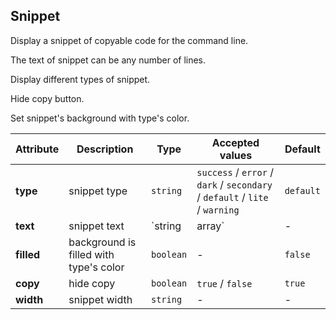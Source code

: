 ## Snippet

Display a snippet of copyable code for the command line.

<ex-code name="ex-snippet-basic">
</ex-code>

<ex-code name="ex-snippet-width">
</ex-code>

<ex-code name="ex-snippet-multiLine">

The text of snippet can be any number of lines.

</ex-code>

<ex-code name="ex-snippet-type">

Display different types of snippet.

</ex-code>

<ex-code name="ex-snippet-withoutCopy">

Hide copy button.

</ex-code>

<ex-code name="ex-snippet-filled">

Set snippet's background with type's color.

</ex-code>

<ex-footer edit-link="https://github.com/zeit-ui/vue/edit/master/docs/en-us/components/snippet.md">

| Attribute | Description | Type | Accepted values | Default
| ---------- | ---------- | ---- |  -------------- | ------ |
| **type** | snippet type | `string` | `success` / `error` / `dark` / `secondary` / `default` / `lite` / `warning` | `default` |
| **text** | snippet text | `string | array` | - | - |
| **filled** | background is filled with type's color | `boolean` | - | `false` |
| **copy** | hide copy | `boolean` | `true` / `false` | `true` |
| **width** | snippet width | `string` | - | - |

</ex-footer>
